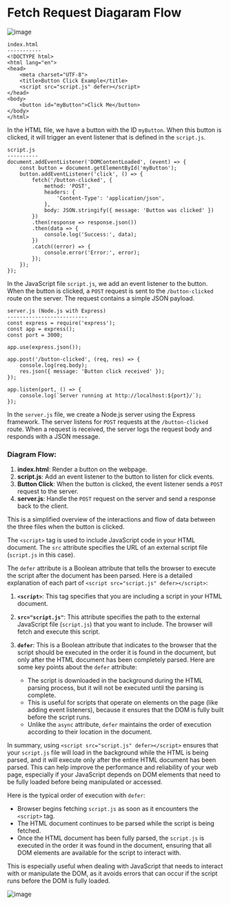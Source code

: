 # Fetch Request Diagaram Flow
![image](https://github.com/user-attachments/assets/fcb20116-f8f1-41bb-8bdb-1c70d46d1387)

```
index.html
-----------
<!DOCTYPE html>
<html lang="en">
<head>
    <meta charset="UTF-8">
    <title>Button Click Example</title>
    <script src="script.js" defer></script>
</head>
<body>
    <button id="myButton">Click Me</button>
</body>
</html>
```

In the HTML file, we have a button with the ID `myButton`. When this button is clicked, it will trigger an event listener that is defined in the `script.js`.

```
script.js
----------
document.addEventListener('DOMContentLoaded', (event) => {
    const button = document.getElementById('myButton');
    button.addEventListener('click', () => {
        fetch('/button-clicked', {
            method: 'POST',
            headers: {
                'Content-Type': 'application/json',
            },
            body: JSON.stringify({ message: 'Button was clicked' })
        })
        .then(response => response.json())
        .then(data => {
            console.log('Success:', data);
        })
        .catch((error) => {
            console.error('Error:', error);
        });
    });
});
```

In the JavaScript file `script.js`, we add an event listener to the button. When the button is clicked, a `POST` request is sent to the `/button-clicked` route on the server. The request contains a simple JSON payload.

```
server.js (Node.js with Express)
--------------------------
const express = require('express');
const app = express();
const port = 3000;

app.use(express.json());

app.post('/button-clicked', (req, res) => {
    console.log(req.body);
    res.json({ message: 'Button click received' });
});

app.listen(port, () => {
    console.log(`Server running at http://localhost:${port}/`);
});
```

In the `server.js` file, we create a Node.js server using the Express framework. The server listens for `POST` requests at the `/button-clicked` route. When a request is received, the server logs the request body and responds with a JSON message.

### Diagram Flow:
1. **index.html**: Render a button on the webpage.
2. **script.js**: Add an event listener to the button to listen for click events.
3. **Button Click**: When the button is clicked, the event listener sends a `POST` request to the server.
4. **server.js**: Handle the `POST` request on the server and send a response back to the client.

This is a simplified overview of the interactions and flow of data between the three files when the button is clicked.


The `<script>` tag is used to include JavaScript code in your HTML document. The `src` attribute specifies the URL of an external script file (`script.js` in this case).

The `defer` attribute is a Boolean attribute that tells the browser to execute the script after the document has been parsed. Here is a detailed explanation of each part of `<script src="script.js" defer></script>`:

1. **`<script>`**: This tag specifies that you are including a script in your HTML document. 

2. **`src="script.js"`**: This attribute specifies the path to the external JavaScript file (`script.js`) that you want to include. The browser will fetch and execute this script.

3. **`defer`**: This is a Boolean attribute that indicates to the browser that the script should be executed in the order it is found in the document, but only after the HTML document has been completely parsed. Here are some key points about the `defer` attribute:
   - The script is downloaded in the background during the HTML parsing process, but it will not be executed until the parsing is complete.
   - This is useful for scripts that operate on elements on the page (like adding event listeners), because it ensures that the DOM is fully built before the script runs.
   - Unlike the `async` attribute, `defer` maintains the order of execution according to their location in the document.
   
In summary, using `<script src="script.js" defer></script>` ensures that your `script.js` file will load in the background while the HTML is being parsed, and it will execute only after the entire HTML document has been parsed. This can help improve the performance and reliability of your web page, especially if your JavaScript depends on DOM elements that need to be fully loaded before being manipulated or accessed.

Here is the typical order of execution with `defer`:

- Browser begins fetching `script.js` as soon as it encounters the `<script>` tag.
- The HTML document continues to be parsed while the script is being fetched.
- Once the HTML document has been fully parsed, the `script.js` is executed in the order it was found in the document, ensuring that all DOM elements are available for the script to interact with.

This is especially useful when dealing with JavaScript that needs to interact with or manipulate the DOM, as it avoids errors that can occur if the script runs before the DOM is fully loaded.


![image](https://github.com/user-attachments/assets/205fb949-3d0d-4b90-a7ca-b65ef30eb4c0)




